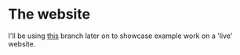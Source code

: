 # The website
I'll be using [this](https://seumoose.github.io/CFG-Instructor-Example/ "Example Website") branch later on to showcase example work on a 'live' website.
